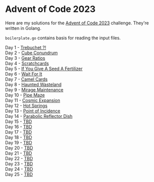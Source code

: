 # Advent of Code 2023

Here are my solutions for the [Advent of Code 2023](https://adventofcode.com/2023) challenge.
They're written in Golang.

`boilerplate.go` contains basis for reading the input files.

Day 1 - [Trebuchet ?!](https://adventofcode.com/2023/day/1)<br>
Day 2 - [Cube Conundrum](https://adventofcode.com/2023/day/2)<br>
Day 3 - [Gear Ratios](https://adventofcode.com/2023/day/3)<br>
Day 4 - [Scratchcards](https://adventofcode.com/2023/day/4)<br>
Day 5 - [If You Give A Seed A Fertilizer](https://adventofcode.com/2023/day/5)<br>
Day 6 - [Wait For It](https://adventofcode.com/2023/day/6)<br>
Day 7 - [Camel Cards](https://adventofcode.com/2023/day/7)<br>
Day 8 - [Haunted Wasteland](https://adventofcode.com/2023/day/8)<br>
Day 9 - [Mirage Maintenance](https://adventofcode.com/2023/day/9)<br>
Day 10 - [Pipe Maze](https://adventofcode.com/2023/day/10)<br>
Day 11 - [Cosmic Expansion](https://adventofcode.com/2023/day/11)<br>
Day 12 - [Hot Springs](https://adventofcode.com/2023/day/12)<br>
Day 13 - [Point of Incidence](https://adventofcode.com/2023/day/13)<br>
Day 14 - [Parabolic Reflector Dish](https://adventofcode.com/2023/day/14)<br>
Day 15 - [TBD](https://adventofcode.com/2023/day/15)<br>
Day 16 - [TBD](https://adventofcode.com/2023/day/16)<br>
Day 17 - [TBD](https://adventofcode.com/2023/day/17)<br>
Day 18 - [TBD](https://adventofcode.com/2023/day/18)<br>
Day 19 - [TBD](https://adventofcode.com/2023/day/19)<br>
Day 20 - [TBD](https://adventofcode.com/2023/day/20)<br>
Day 21 - [TBD](https://adventofcode.com/2023/day/21)<br>
Day 22 - [TBD](https://adventofcode.com/2023/day/22)<br>
Day 23 - [TBD](https://adventofcode.com/2023/day/23)<br>
Day 24 - [TBD](https://adventofcode.com/2023/day/24)<br>
Day 25 - [TBD](https://adventofcode.com/2023/day/25)<br>



